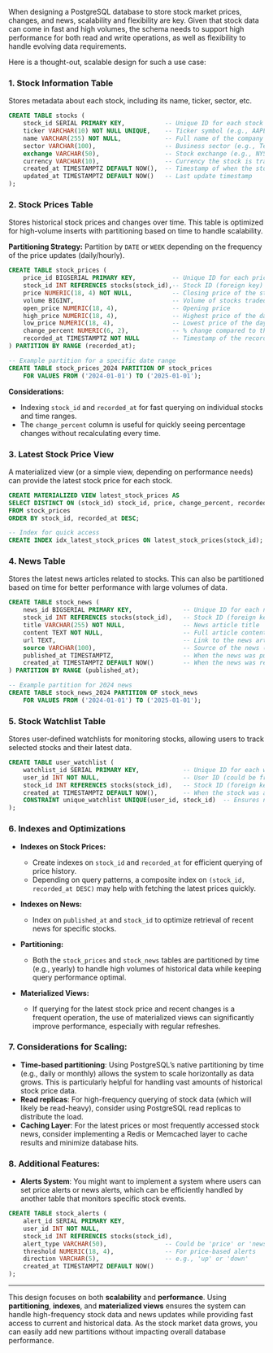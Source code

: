 When designing a PostgreSQL database to store stock market prices, changes, and news, scalability and flexibility are key. Given that stock data can come in fast and high volumes, the schema needs to support high performance for both read and write operations, as well as flexibility to handle evolving data requirements.

Here is a thought-out, scalable design for such a use case:

### **1. Stock Information Table**

Stores metadata about each stock, including its name, ticker, sector, etc.

```sql
CREATE TABLE stocks (
    stock_id SERIAL PRIMARY KEY,           -- Unique ID for each stock
    ticker VARCHAR(10) NOT NULL UNIQUE,    -- Ticker symbol (e.g., AAPL, TSLA)
    name VARCHAR(255) NOT NULL,            -- Full name of the company
    sector VARCHAR(100),                   -- Business sector (e.g., Technology, Healthcare)
    exchange VARCHAR(50),                  -- Stock exchange (e.g., NYSE, NASDAQ)
    currency VARCHAR(10),                  -- Currency the stock is traded in
    created_at TIMESTAMPTZ DEFAULT NOW(),  -- Timestamp of when the stock was added
    updated_at TIMESTAMPTZ DEFAULT NOW()   -- Last update timestamp
);
```

### **2. Stock Prices Table**

Stores historical stock prices and changes over time. This table is optimized for high-volume inserts with partitioning based on time to handle scalability.

**Partitioning Strategy:** Partition by `DATE` or `WEEK` depending on the frequency of the price updates (daily/hourly).

```sql
CREATE TABLE stock_prices (
    price_id BIGSERIAL PRIMARY KEY,          -- Unique ID for each price record
    stock_id INT REFERENCES stocks(stock_id),-- Stock ID (foreign key)
    price NUMERIC(18, 4) NOT NULL,           -- Closing price of the stock
    volume BIGINT,                           -- Volume of stocks traded
    open_price NUMERIC(18, 4),               -- Opening price
    high_price NUMERIC(18, 4),               -- Highest price of the day
    low_price NUMERIC(18, 4),                -- Lowest price of the day
    change_percent NUMERIC(6, 2),            -- % change compared to the previous price
    recorded_at TIMESTAMPTZ NOT NULL         -- Timestamp of the record (this will help partition)
) PARTITION BY RANGE (recorded_at);

-- Example partition for a specific date range
CREATE TABLE stock_prices_2024 PARTITION OF stock_prices
    FOR VALUES FROM ('2024-01-01') TO ('2025-01-01');
```

**Considerations:**
- Indexing `stock_id` and `recorded_at` for fast querying on individual stocks and time ranges.
- The `change_percent` column is useful for quickly seeing percentage changes without recalculating every time.

### **3. Latest Stock Price View**

A materialized view (or a simple view, depending on performance needs) can provide the latest stock price for each stock.

```sql
CREATE MATERIALIZED VIEW latest_stock_prices AS
SELECT DISTINCT ON (stock_id) stock_id, price, change_percent, recorded_at
FROM stock_prices
ORDER BY stock_id, recorded_at DESC;

-- Index for quick access
CREATE INDEX idx_latest_stock_prices ON latest_stock_prices(stock_id);
```

### **4. News Table**

Stores the latest news articles related to stocks. This can also be partitioned based on time for better performance with large volumes of data.

```sql
CREATE TABLE stock_news (
    news_id BIGSERIAL PRIMARY KEY,              -- Unique ID for each news article
    stock_id INT REFERENCES stocks(stock_id),   -- Stock ID (foreign key)
    title VARCHAR(255) NOT NULL,                -- News article title
    content TEXT NOT NULL,                      -- Full article content
    url TEXT,                                   -- Link to the news article
    source VARCHAR(100),                        -- Source of the news (e.g., Bloomberg, Reuters)
    published_at TIMESTAMPTZ,                   -- When the news was published
    created_at TIMESTAMPTZ DEFAULT NOW()        -- When the news was recorded in the DB
) PARTITION BY RANGE (published_at);

-- Example partition for 2024 news
CREATE TABLE stock_news_2024 PARTITION OF stock_news
    FOR VALUES FROM ('2024-01-01') TO ('2025-01-01');
```

### **5. Stock Watchlist Table**

Stores user-defined watchlists for monitoring stocks, allowing users to track selected stocks and their latest data.

```sql
CREATE TABLE user_watchlist (
    watchlist_id SERIAL PRIMARY KEY,            -- Unique ID for each watchlist
    user_id INT NOT NULL,                       -- User ID (could be from a user management system)
    stock_id INT REFERENCES stocks(stock_id),   -- Stock ID (foreign key)
    created_at TIMESTAMPTZ DEFAULT NOW(),       -- When the stock was added to the watchlist
    CONSTRAINT unique_watchlist UNIQUE(user_id, stock_id)  -- Ensures no duplicate stocks per user
);
```

### **6. Indexes and Optimizations**

- **Indexes on Stock Prices:**
    - Create indexes on `stock_id` and `recorded_at` for efficient querying of price history.
    - Depending on query patterns, a composite index on `(stock_id, recorded_at DESC)` may help with fetching the latest prices quickly.
  
- **Indexes on News:**
    - Index on `published_at` and `stock_id` to optimize retrieval of recent news for specific stocks.
  
- **Partitioning:**
    - Both the `stock_prices` and `stock_news` tables are partitioned by time (e.g., yearly) to handle high volumes of historical data while keeping query performance optimal.
  
- **Materialized Views:**
    - If querying for the latest stock price and recent changes is a frequent operation, the use of materialized views can significantly improve performance, especially with regular refreshes.

### **7. Considerations for Scaling:**

- **Time-based partitioning**: Using PostgreSQL’s native partitioning by time (e.g., daily or monthly) allows the system to scale horizontally as data grows. This is particularly helpful for handling vast amounts of historical stock price data.
- **Read replicas**: For high-frequency querying of stock data (which will likely be read-heavy), consider using PostgreSQL read replicas to distribute the load.
- **Caching Layer**: For the latest prices or most frequently accessed stock news, consider implementing a Redis or Memcached layer to cache results and minimize database hits.

### **8. Additional Features:**
- **Alerts System**: You might want to implement a system where users can set price alerts or news alerts, which can be efficiently handled by another table that monitors specific stock events.
  
```sql
CREATE TABLE stock_alerts (
    alert_id SERIAL PRIMARY KEY,
    user_id INT NOT NULL,
    stock_id INT REFERENCES stocks(stock_id),
    alert_type VARCHAR(50),                -- Could be 'price' or 'news'
    threshold NUMERIC(18, 4),              -- For price-based alerts
    direction VARCHAR(5),                  -- e.g., 'up' or 'down'
    created_at TIMESTAMPTZ DEFAULT NOW()
);
```

---

This design focuses on both **scalability** and **performance**. Using **partitioning**, **indexes**, and **materialized views** ensures the system can handle high-frequency stock data and news updates while providing fast access to current and historical data. As the stock market data grows, you can easily add new partitions without impacting overall database performance.